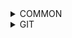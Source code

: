 <details>
<summary>COMMON</summary>
  
  > Determine which shell you are using
  ```
  echo $SHELL
  ```
  > Set alias permanently (for example set 'k' alias for 'kubectl')
  ```
  echo 'alias k="kubectl"' >> ~/.zprofile
  source ~/.zprofile  
  ```
  
</details>

<details>
<summary>GIT</summary>

  > Set username and email for certain repo
  ```
  git config user.name "Your Name Here"
  git config user.email your@email.com
  ```
  
  > Set global username and email
  ```
  git config --global user.name "Your Name Here"
  git config --global user.email your@email.com
  ```
  
  > Show config settings for certain repo
  ```
  git config --list
  ```
  
  > Show config settings for certain repo
  ```
  git config --global --list
  ```
  
  > Remove the setting (for example username) from local .gitconfig
  ```
  git config --unset user.name
  ```
  
  > Remove the setting (for example username) from global .gitconfig
  ```
  git config --global --unset user.name
  ```
  
  > Delete object entirely (for example user) from local .gitconfig
  ```
  git config --remove-section user
  ```
  
  > Delete object entirely (for example user) from global .gitconfig
  ```
  git config --global --remove-section user
  ```
</details>

